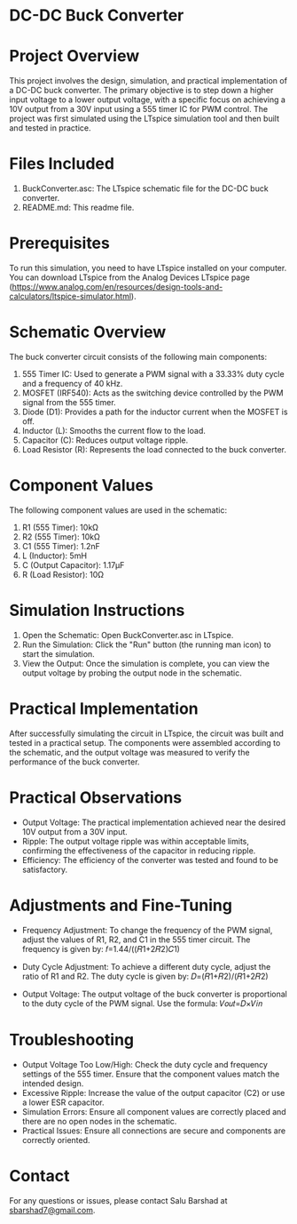 # DC-DC Buck Converter

# Project Overview
This project involves the design, simulation, and practical implementation of a DC-DC buck converter. The primary objective is to step down a higher input voltage to a lower output voltage, with a specific focus on achieving a 10V output from a 30V input using a 555 timer IC for PWM control. The project was first simulated using the LTspice simulation tool and then built and tested in practice.

# Files Included
1. BuckConverter.asc: The LTspice schematic file for the DC-DC buck converter.
2. README.md: This readme file.

# Prerequisites
To run this simulation, you need to have LTspice installed on your computer. You can download LTspice from the Analog Devices LTspice page (https://www.analog.com/en/resources/design-tools-and-calculators/ltspice-simulator.html).

# Schematic Overview
The buck converter circuit consists of the following main components:
  1. 555 Timer IC: Used to generate a PWM signal with a 33.33% duty cycle and a frequency of 40 kHz.
  2. MOSFET (IRF540): Acts as the switching device controlled by the PWM signal from the 555 timer.
  3. Diode (D1): Provides a path for the inductor current when the MOSFET is off.
  4. Inductor (L): Smooths the current flow to the load.
  5. Capacitor (C): Reduces output voltage ripple.
  6. Load Resistor (R): Represents the load connected to the buck converter.

# Component Values
The following component values are used in the schematic:
1. R1 (555 Timer): 10kΩ
2. R2 (555 Timer): 10kΩ
3. C1 (555 Timer): 1.2nF
4. L (Inductor): 5mH
5. C (Output Capacitor): 1.17µF
6. R (Load Resistor): 10Ω
  
# Simulation Instructions
1. Open the Schematic: Open BuckConverter.asc in LTspice.
2. Run the Simulation: Click the "Run" button (the running man icon) to start the simulation.
3. View the Output: Once the simulation is complete, you can view the output voltage by probing the output node in the schematic.

# Practical Implementation
After successfully simulating the circuit in LTspice, the circuit was built and tested in a practical setup. The components were assembled according to the schematic, and the output voltage was measured to verify the performance of the buck converter.

# Practical Observations
- Output Voltage: The practical implementation achieved near the desired 10V output from a 30V input.
- Ripple: The output voltage ripple was within acceptable limits, confirming the effectiveness of the capacitor in reducing ripple.
- Efficiency: The efficiency of the converter was tested and found to be satisfactory.

# Adjustments and Fine-Tuning
- Frequency Adjustment: To change the frequency of the PWM signal, adjust the values of R1, R2, and C1 in the 555 timer circuit. The frequency is given by:
    𝑓=1.44/((𝑅1+2𝑅2)𝐶1)
- Duty Cycle Adjustment: To achieve a different duty cycle, adjust the ratio of R1 and R2. The duty cycle is given by:
    𝐷=(𝑅1+𝑅2)/(𝑅1+2𝑅2) 

- Output Voltage: The output voltage of the buck converter is proportional to the duty cycle of the PWM signal. Use the formula:
    𝑉𝑜𝑢𝑡=𝐷×𝑉𝑖𝑛 

# Troubleshooting
- Output Voltage Too Low/High: Check the duty cycle and frequency settings of the 555 timer. Ensure that the component values match the intended design.
- Excessive Ripple: Increase the value of the output capacitor (C2) or use a lower ESR capacitor.
- Simulation Errors: Ensure all component values are correctly placed and there are no open nodes in the schematic.
- Practical Issues: Ensure all connections are secure and components are correctly oriented.

# Contact
For any questions or issues, please contact Salu Barshad at sbarshad7@gmail.com.

